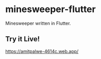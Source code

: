 # minesweeper-flutter
 Minesweeper written in Flutter.

## Try it Live!
https://amitpalwe-4614c.web.app/
